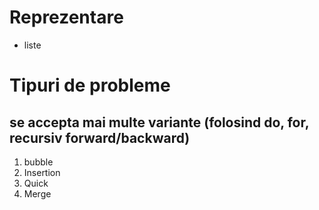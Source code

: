 # Reprezentare
* liste
# Tipuri de probleme
## se accepta mai multe variante (folosind do, for, recursiv forward/backward)
1. bubble
2. Insertion
3. Quick
4. Merge


